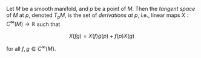 Let $M$ be a smooth manifold, and $p$ be a point of $M$. Then the *tangent space* of $M$ at $p$, denoted $T_p M$, is the set of *derivations at* $p$, i.e., linear maps $X: C^{\infty}(M) \to \mathbb{R}$ such that

$$
X(fg) = X(f) g(p) + f(p) X(g)
$$

for all $f, g \in C^{\infty}(M)$.
